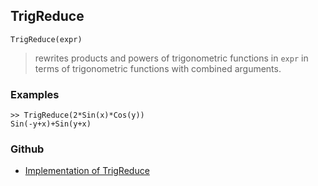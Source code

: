 ## TrigReduce

```
TrigReduce(expr)
```

> rewrites products and powers of trigonometric functions in `expr` in terms of trigonometric functions with combined arguments.
 
### Examples

```
>> TrigReduce(2*Sin(x)*Cos(y))
Sin(-y+x)+Sin(y+x)
```

### Github

* [Implementation of TrigReduce](https://github.com/axkr/symja_android_library/blob/master/symja_android_library/matheclipse-core/src/main/java/org/matheclipse/core/reflection/system/TrigReduce.java#L53) 

